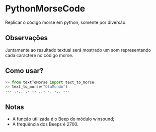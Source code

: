 # PythonMorseCode
Replicar o código morse em python, somente por diversão.

## Observações
Juntamente ao resultado textual será mostrado um som representando cada caractere no código morse.

## Como usar?
```python
>> from textToMorse import text_to_morse
>> text_to_morse("OlaMundo")
--- .-.. .- -- ..- -. -.. ---
```

## Notas
- A função utilizada é o Beep do módulo winsound;
- A frequência dos Beeps é 2700.
